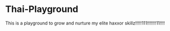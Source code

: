 # Thai-Playground
This is a playground to grow and nurture my elite haxxor skillz!!!!!111!!!!!!!11!!!!

